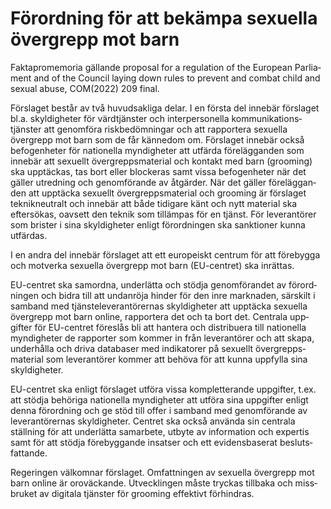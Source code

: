 # Förordning för att bekämpa sexuella övergrepp mot barn

Fakta­promemoria gällande proposal for a regulation of the European Parlia­ment and of the Council laying down rules to prevent and combat child and sexual abuse, COM(2022\) 209 final.

Förslaget består av två huvud­sak­liga delar. I en första del inne­bär förslaget bl.a. skyldig­heter för värd­tjänster och inter­personella kommu­nikations­tjänster att genom­föra risk­bedöm­ningar och att rapportera sexuella övergrepp mot barn som de får kännedom om. Förslaget innebär också befogen­heter för natio­nella myndig­heter att utfärda före­läggan­den som innebär att sexuellt över­grepps­material och kontakt med barn (grooming) ska upp­täckas, tas bort eller blockeras samt vissa befogen­heter när det gäller utred­ning och genom­förande av åtgärder. När det gäller före­läggan­den att upp­täcka sexuellt över­grepps­material och grooming är förslaget teknik­neutralt och inne­bär att både tidigare känt och nytt material ska eftersökas, oavsett den teknik som tillämpas för en tjänst. För leveran­törer som brister i sina skyldig­heter enligt förord­ningen ska sanktioner kunna utfärdas.

I en andra del inne­bär förslaget att ett europeiskt centrum för att före­bygga och motverka sexuella över­grepp mot barn (EU\-centret) ska inrättas.

EU\-centret ska sam­ordna, underlätta och stödja genom­förandet av förord­ningen och bidra till att undan­röja hinder för den inre marknaden, särskilt i samband med tjänste­leveran­törernas skyldig­heter att upp­täcka sexuella över­grepp mot barn online, rapportera det och ta bort det. Centrala upp­gifter för EU\-centret föreslås bli att hantera och distri­buera till natio­nella myndig­heter de rapporter som kommer in från leveran­törer och att skapa, underhålla och driva data­baser med indika­torer på sexuellt över­grepps­material som leveran­törer kommer att behöva för att kunna uppfylla sina skyldig­heter.

EU\-centret ska enligt förslaget utföra vissa kom­plet­terande uppgifter, t.ex. att stödja behöriga natio­nella myndig­heter att utföra sina uppgifter enligt denna förord­ning och ge stöd till offer i samband med genom­förande av leveran­törernas skyldig­heter. Centret ska också använda sin centrala ställning för att under­lätta sam­arbete, utbyte av infor­mation och expertis samt för att stödja före­byggande insatser och ett evidens­baserat besluts­fattande.

Regeringen välkomnar förslaget. Omfatt­ningen av sexuella övergrepp mot barn online är oro­väckande. Utvecklingen måste tryckas tillbaka och miss­bruket av digitala tjänster för grooming effek­tivt förhindras.
